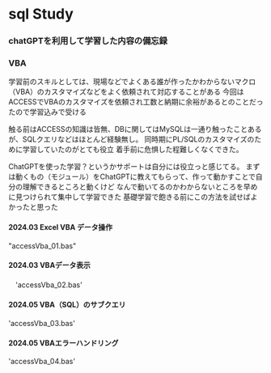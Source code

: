 # sql Study
### chatGPTを利用して学習した内容の備忘録
### VBA
  学習前のスキルとしては、現場などでよくある誰が作ったかわからないマクロ（VBA）のカスタマイズなどをよく依頼されて対応することがある
  今回はACCESSでVBAのカスタマイズを依頼され工数と納期に余裕があるとのことだったので学習込みで受ける

  触る前はACCESSの知識は皆無、DBに関してはMySQLは一通り触ったことあるが、SQLクエリなどはほとんど経験無し。
  同時期にPL/SQLのカスタマイズのために学習していたのがとても役立
  着手前に危惧した程難しくなくできた。

  ChatGPTを使った学習？というかサポートは自分には役立っと感じてる。
  まずは動くもの（モジュール）をChatGPTに教えてもらって、作って動かすことで自分の理解できるところと動くけど
  なんで動いてるのかわからないところを早めに見つけられて集中して学習できた
  基礎学習で飽きる前にこの方法を試せばよかったと思った

#### 2024.03 Excel VBA データ操作

  "accessVba_01.bas"

#### 2024.03 VBAデータ表示

　'accessVba_02.bas'

#### 2024.05 VBA（SQL）のサブクエリ

 'accessVba_03.bas'

 #### 2024.05 VBAエラーハンドリング

 'accessVba_04.bas'
